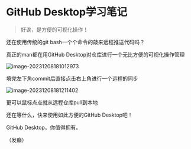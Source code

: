 # GitHub Desktop学习笔记

> 好诶，是方便的可视化操作！

还在使用传统的git bash一个个命令的敲来远程推送代码吗？

真正的man都在用GitHub Desktop对仓库进行一个无比方便的可视化操作管理

![image-20231208181012973](C:\Users\34370\AppData\Roaming\Typora\typora-user-images\image-20231208181012973.png)

填完左下角commit后直接点击右上角进行一个远程的同步

![image-20231208181211402](C:\Users\34370\AppData\Roaming\Typora\typora-user-images\image-20231208181211402.png)

更可以鼠标点点就从远程仓库pull到本地

还在等什么，快来使用如此方便的GitHub Desktop吧！

GitHub Desktop，你值得拥有。

（发癫）